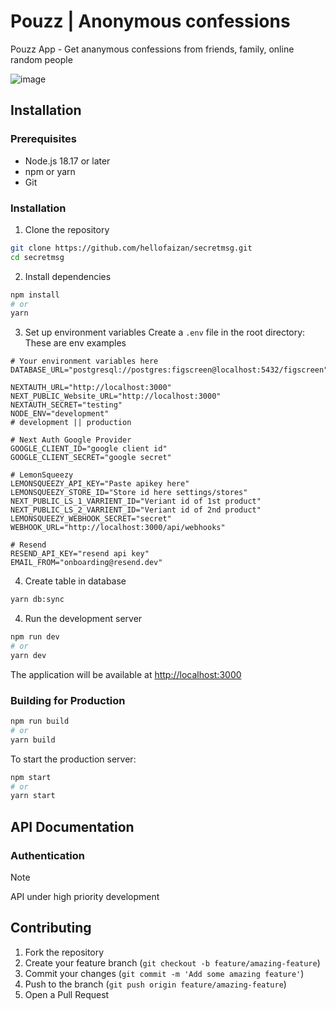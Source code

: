 # Pouzz | Anonymous confessions

Pouzz App - Get ananymous confessions from friends, family, online random people

![image](https://github.com/user-attachments/assets/cfabed1f-2fce-48e2-aec7-b67f4c136efd)


## Installation

### Prerequisites

- Node.js 18.17 or later
- npm or yarn
- Git

### Installation

1. Clone the repository

```bash
git clone https://github.com/hellofaizan/secretmsg.git
cd secretmsg
```

2. Install dependencies

```bash
npm install
# or
yarn
```

3. Set up environment variables
   Create a `.env` file in the root directory: These are env examples

```env
# Your environment variables here
DATABASE_URL="postgresql://postgres:figscreen@localhost:5432/figscreen"

NEXTAUTH_URL="http://localhost:3000"
NEXT_PUBLIC_Website_URL="http://localhost:3000"
NEXTAUTH_SECRET="testing"
NODE_ENV="development"
# development || production

# Next Auth Google Provider
GOOGLE_CLIENT_ID="google client id"
GOOGLE_CLIENT_SECRET="google secret"

# LemonSqueezy
LEMONSQUEEZY_API_KEY="Paste apikey here"
LEMONSQUEEZY_STORE_ID="Store id here settings/stores"
NEXT_PUBLIC_LS_1_VARRIENT_ID="Veriant id of 1st product"
NEXT_PUBLIC_LS_2_VARRIENT_ID="Veriant id of 2nd product"
LEMONSQUEEZY_WEBHOOK_SECRET="secret"
WEBHOOK_URL="http://localhost:3000/api/webhooks"

# Resend
RESEND_API_KEY="resend api key"
EMAIL_FROM="onboarding@resend.dev"
```

4. Create table in database

```bash
yarn db:sync
```

4. Run the development server

```bash
npm run dev
# or
yarn dev
```

The application will be available at [http://localhost:3000](http://localhost:3000)

### Building for Production

```bash
npm run build
# or
yarn build
```

To start the production server:

```bash
npm start
# or
yarn start
```

## API Documentation

### Authentication

> [!NOTE]  
> API under high priority development

## Contributing

1. Fork the repository
2. Create your feature branch (`git checkout -b feature/amazing-feature`)
3. Commit your changes (`git commit -m 'Add some amazing feature'`)
4. Push to the branch (`git push origin feature/amazing-feature`)
5. Open a Pull Request
